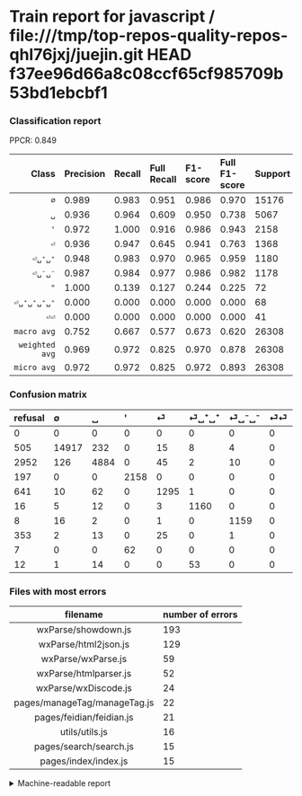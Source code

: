 # Train report for javascript / file:///tmp/top-repos-quality-repos-qhl76jxj/juejin.git HEAD f37ee96d66a8c08ccf65cf985709b53bd1ebcbf1

### Classification report

PPCR: 0.849

| Class | Precision | Recall | Full Recall | F1-score | Full F1-score | Support | Full Support | PPCR |
|------:|:----------|:-------|:------------|:---------|:---------|:--------|:-------------|:-----|
| `∅` | 0.989| 0.983| 0.951| 0.986| 0.970| 15176| 15681| 0.968 |
| `␣` | 0.936| 0.964| 0.609| 0.950| 0.738| 5067| 8019| 0.632 |
| `'` | 0.972| 1.000| 0.916| 0.986| 0.943| 2158| 2355| 0.916 |
| `⏎` | 0.936| 0.947| 0.645| 0.941| 0.763| 1368| 2009| 0.681 |
| `⏎␣⁺␣⁺` | 0.948| 0.983| 0.970| 0.965| 0.959| 1180| 1196| 0.987 |
| `⏎␣⁻␣⁻` | 0.987| 0.984| 0.977| 0.986| 0.982| 1178| 1186| 0.993 |
| `"` | 1.000| 0.139| 0.127| 0.244| 0.225| 72| 79| 0.911 |
| `⏎␣⁺␣⁺␣⁺␣⁺` | 0.000| 0.000| 0.000| 0.000| 0.000| 68| 80| 0.850 |
| `⏎⏎` | 0.000| 0.000| 0.000| 0.000| 0.000| 41| 394| 0.104 |
| `macro avg` | 0.752| 0.667| 0.577| 0.673| 0.620| 26308| 30999| 0.849 |
| `weighted avg` | 0.969| 0.972| 0.825| 0.970| 0.878| 26308| 30999| 0.849 |
| `micro avg` | 0.972| 0.972| 0.825| 0.972| 0.893| 26308| 30999| 0.849 |

### Confusion matrix

|refusal|  ∅| ␣| '| ⏎| ⏎␣⁺␣⁺| ⏎␣⁻␣⁻| ⏎⏎| "| ⏎␣⁺␣⁺␣⁺␣⁺| 
|:---|:---|:---|:---|:---|:---|:---|:---|:---|:---|
|0 |0 |0 |0 |0 |0 |0 |0 |0 |0 |
|505 |14917 |232 |0 |15 |8 |4 |0 |0 |0 |
|2952 |126 |4884 |0 |45 |2 |10 |0 |0 |0 |
|197 |0 |0 |2158 |0 |0 |0 |0 |0 |0 |
|641 |10 |62 |0 |1295 |1 |0 |0 |0 |0 |
|16 |5 |12 |0 |3 |1160 |0 |0 |0 |0 |
|8 |16 |2 |0 |1 |0 |1159 |0 |0 |0 |
|353 |2 |13 |0 |25 |0 |1 |0 |0 |0 |
|7 |0 |0 |62 |0 |0 |0 |0 |10 |0 |
|12 |1 |14 |0 |0 |53 |0 |0 |0 |0 |

### Files with most errors

| filename | number of errors|
|:----:|:-----|
| wxParse/showdown.js | 193 |
| wxParse/html2json.js | 129 |
| wxParse/wxParse.js | 59 |
| wxParse/htmlparser.js | 52 |
| wxParse/wxDiscode.js | 24 |
| pages/manageTag/manageTag.js | 22 |
| pages/feidian/feidian.js | 21 |
| utils/utils.js | 16 |
| pages/search/search.js | 15 |
| pages/index/index.js | 15 |

<details>
    <summary>Machine-readable report</summary>
```json
{
  "cl_report": {"\"": {"f1-score": 0.24390243902439027, "precision": 1.0, "recall": 0.1388888888888889, "support": 72}, "\u0027": {"f1-score": 0.9858382823206943, "precision": 0.972072072072072, "recall": 1.0, "support": 2158}, "macro avg": {"f1-score": 0.6730297019862306, "precision": 0.7519889520027788, "recall": 0.6665850739253101, "support": 26308}, "micro avg": {"f1-score": 0.9724418427854645, "precision": 0.9724418427854645, "recall": 0.9724418427854645, "support": 26308}, "weighted avg": {"f1-score": 0.969661414629917, "precision": 0.9688199798925815, "recall": 0.9724418427854645, "support": 26308}, "\u2205": {"f1-score": 0.9861501338710211, "precision": 0.9893878092458712, "recall": 0.9829335793357934, "support": 15176}, "\u23ce": {"f1-score": 0.9411337209302326, "precision": 0.9356936416184971, "recall": 0.9466374269005848, "support": 1368}, "\u23ce\u23ce": {"f1-score": 0.0, "precision": 0.0, "recall": 0.0, "support": 41}, "\u23ce\u2423\u207a\u2423\u207a": {"f1-score": 0.9650582362728786, "precision": 0.9477124183006536, "recall": 0.9830508474576272, "support": 1180}, "\u23ce\u2423\u207a\u2423\u207a\u2423\u207a\u2423\u207a": {"f1-score": 0.0, "precision": 0.0, "recall": 0.0, "support": 68}, "\u23ce\u2423\u207b\u2423\u207b": {"f1-score": 0.9855442176870748, "precision": 0.9872231686541738, "recall": 0.9838709677419355, "support": 1178}, "\u2423": {"f1-score": 0.949640287769784, "precision": 0.9358114581337421, "recall": 0.9638839550029603, "support": 5067}},
  "cl_report_full": {"\"": {"f1-score": 0.22471910112359553, "precision": 1.0, "recall": 0.12658227848101267, "support": 79}, "\u0027": {"f1-score": 0.9433879781420765, "precision": 0.972072072072072, "recall": 0.9163481953290871, "support": 2355}, "macro avg": {"f1-score": 0.6200176980809164, "precision": 0.7519889520027788, "recall": 0.5772217732471555, "support": 30999}, "micro avg": {"f1-score": 0.8928403161917393, "precision": 0.9724418427854645, "recall": 0.8252846866027936, "support": 30999}, "weighted avg": {"f1-score": 0.8778153999610525, "precision": 0.953940814400842, "recall": 0.8252846866027936, "support": 30999}, "\u2205": {"f1-score": 0.9699590350477925, "precision": 0.9893878092458712, "recall": 0.9512786174351126, "support": 15681}, "\u23ce": {"f1-score": 0.7633362805776599, "precision": 0.9356936416184971, "recall": 0.6445993031358885, "support": 2009}, "\u23ce\u23ce": {"f1-score": 0.0, "precision": 0.0, "recall": 0.0, "support": 394}, "\u23ce\u2423\u207a\u2423\u207a": {"f1-score": 0.9586776859504132, "precision": 0.9477124183006536, "recall": 0.9698996655518395, "support": 1196}, "\u23ce\u2423\u207a\u2423\u207a\u2423\u207a\u2423\u207a": {"f1-score": 0.0, "precision": 0.0, "recall": 0.0, "support": 80}, "\u23ce\u2423\u207b\u2423\u207b": {"f1-score": 0.9822033898305085, "precision": 0.9872231686541738, "recall": 0.9772344013490725, "support": 1186}, "\u2423": {"f1-score": 0.7378758120562018, "precision": 0.9358114581337421, "recall": 0.6090534979423868, "support": 8019}},
  "ppcr": 0.8486725378238008
}
```
</details>
